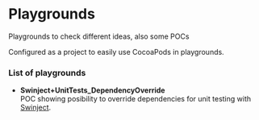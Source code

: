 # Playgrounds
Playgrounds to check different ideas, also some POCs

Configured as a project to easily use CocoaPods in playgrounds.


### List of playgrounds
- __Swinject+UnitTests_DependencyOverride__\
POC showing posibility to override dependencies for unit testing with [Swinject](https://github.com/Swinject/Swinject).
